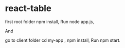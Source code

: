 # react-table
first root folder
npm install,
Run  node app.js,

And

go to client folder cd my-app ,
npm install,
Run  npm start.

